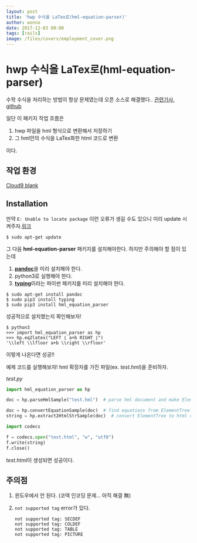```yaml
---
layout: post
title: 'hwp 수식을 LaTex로(hml-equation-parser)'
author: wonno
date: 2017-12-03 00:00
tags: [rails]
image: /files/covers/employment_cover.png
---
```


# hwp 수식을 LaTex로(hml-equation-parser)

수학 수식을 처리하는 방법이 항상 문제였는데 오픈 소스로 해결했다..
[관련기사](http://www.zdnet.co.kr/news/news_view.asp?artice_id=20161229092520), [github](https://github.com/OpenBapul/hml-equation-parser)

일단 이 패키지 작업 흐름은

1. hwp 파일을 hml 형식으로 변환해서 저장하기
2. 그 hml안의 수식을 LaTex화한 html 코드로 변환

이다.

## 작업 환경

[Cloud9 blank](http://c9.io)

## Installation

만약 `E: Unable to locate package` 이런 오류가 생길 수도 있으니 미리 update 시켜주자.[링크](https://community.c9.io/t/apt-get-install-unable-to-locate-packages/10561)

```shell
$ sudo apt-get update
```



그 다음 **hml-equation-parser** 패키지를 설치해야한다. 
하지만 주의해야 할 점이 있는데 

1. [**pandoc**](https://pandoc.org/installing.html)을 미리 설치해야 한다.
2. python3로 실행해야 한다. 
3. [**typing**](https://pypi.python.org/pypi/typing/3.6.2)이라는 파이썬 패키지를 미리 설치해야 한다. 

```shell
$ sudo apt-get install pandoc
$ sudo pip3 install typing
$ sudo pip3 install hml_equation_parser
```



성공적으로 설치했는지 확인해보자!

```shell
$ python3
>>> import hml_equation_parser as hp
>>> hp.eq2latex("LEFT ⌊ a+b RIGHT ⌋")
'\\left \\lfloor a+b \\right \\rfloor'
```
이렇게 나온다면 성공!!



예제 코드를 실행해보자!
hml 확장자를 가진 파일(ex. *test.hml*)을 준비하자.

*test.py*

```python
import hml_equation_parser as hp

doc = hp.parseHmlSample("test.hml")  # parse hml document and make ElementTree

doc = hp.convertEquationSample(doc)  # find equations from ElementTree and convert them to latex string
string = hp.extract2HtmlStrSample(doc)  # convert ElementTree to html document with MathJax.

import codecs

f = codecs.open("test.html", "w", "utf8")
f.write(string)
f.close()
```

*test.html*이 생성되면 성공이다.



 ## 주의점

1. 윈도우에서 안 된다. (코덱 인코딩 문제... 아직 해결 無)

2. `not supported tag` error가 있다.

   ```shell
   not supported tag: SECDEF
   not supported tag: COLDEF
   not supported tag: TABLE
   not supported tag: PICTURE
   ```

   ​